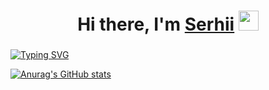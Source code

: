 <h1 align="center">Hi there, I'm <a href="https://daniilshat.ru/" target="_blank">Serhii</a> 
<img src="https://github.com/blackcater/blackcater/raw/main/images/Hi.gif" height="32"/></h1>
<h3 align="center"></h3>

[![Typing SVG](https://readme-typing-svg.herokuapp.com?font=Fira+Code&size=32&pause=1000&center=true&vCenter=true&width=435&lines=Cybersecurity+student)](https://git.io/typing-svg)

[![Anurag's GitHub stats](https://github-readme-stats.vercel.app/api?username=bletovskiy)](https://github.com/anuraghazra/github-readme-stats)
